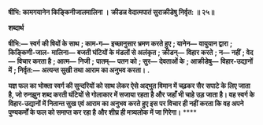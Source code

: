 **षीभि: कामगयानेन किङ्किनीजालमालिना ।** **क्रीडन्न वेदात्मपातं सुराक्रीडेषु निर्वृत: ॥ २५॥** 

**शब्दार्थ** 

**षीभि:—** **स्वर्ग की षियों के साथ** **; काम-ग—** **इच्छानुसार भ्रमण करते हुए** **; यानेन—** **वायुयान द्वारा** **; किङ्किणी-जाल-** **मालिना—** **बजती घंटियों के मंडलों से अलंकृत** **; क्रीडन्—** **विहार करते** **; न—** **नहीं** **; वेद—** **विचार करता है** **; आत्म—** **निजी** **;** **पातम्—** **पतन को** **; सुर—** **देवताओं के** **; आक्रीडेषु—** **विहार-उद्यानों में** **; निर्वृत:—** **अत्यन्त सुखी तथा आराम का अनुभव करता।** **.** 

**यज्ञ फल का भोक्ता स्वर्ग की सुन्दरियों को साथ लेकर ऐसे अद्भुत विमान में चढ़कर सैर** **सपाटे के लिए जाता है, जो रुनझुन शब्द करती घंटियों से गोलाकार में सजाया रहता है और** **जहाँ भी चाहे उड़ जाता है। वह स्वर्ग के विहार-उद्यानों में नितान्त सुख एवं आराम का अनुभव** **करते हुए इस पर विचार ही नहीं करता कि वह अपने पुण्यकर्मों के फल को समाप्त कर रहा है** **और शीघ्र ही मत्र्यलोक में जा गिरेगा।** **** 